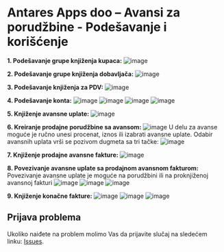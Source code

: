 # Antares Apps doo – Avansi za porudžbine - Podešavanje i korišćenje

**1. Podešavanje grupe knjiženja kupaca:**
![image](https://user-images.githubusercontent.com/42636293/202931396-a8ad1a62-8349-4618-a442-70752e979b77.png)

**2. Podešavanje grupe knjiženja dobavljača:**
![image](https://user-images.githubusercontent.com/42636293/209876637-290ef15c-d60c-4ac3-8440-2d63e09ced79.png)

**3. Podešavanje knjiženja za PDV:**
![image](https://user-images.githubusercontent.com/42636293/209876436-d43ac787-0c1b-4436-bb1c-8fc4693cb098.png)

**4. Podešavanje konta:**
![image](https://user-images.githubusercontent.com/42636293/209876779-d443c313-69c3-4c86-aa52-30e28049413b.png)
![image](https://user-images.githubusercontent.com/42636293/209876820-9ac0d3a7-4270-479f-bbb9-249736a00f3e.png)
![image](https://user-images.githubusercontent.com/42636293/209876878-dec1683a-5a79-40eb-8bbd-acb7ab0cf8e4.png)
![image](https://user-images.githubusercontent.com/42636293/209876925-5ffb57b8-4948-418d-b43b-2df28b0ae99a.png)

**5. Knjiženje avansne uplate:**
![image](https://github.com/AntaresAppsDoo/Wiki/assets/42636293/7d2104bc-fec7-4c20-a939-4aa9100ee4be)

**6. Kreiranje prodajne porudžbine sa avansom:**
![image](https://github.com/AntaresAppsDoo/Wiki/assets/42636293/4161e005-3d25-4d6c-ad79-a64bf0bdb3db)
U delu za avanse moguće je ručno unesi procenat, iznos ili izabrati avansne uplate. Odabir avansnih uplata vrši se pozivom dugmeta sa tri tačke:
![image](https://github.com/AntaresAppsDoo/Wiki/assets/42636293/ce3a702b-c5ea-4a8c-b75f-37acb52c2428)

**7. Knjiženje prodajne avansne fakture:**
![image](https://github.com/AntaresAppsDoo/Wiki/assets/42636293/0cc22d59-8cbe-47cf-971f-b56e7af1eb7d)


**8. Povezivanje avansne uplate sa prodajnom avansnom fakturom:**
Povezivanje avansne uplate je moguće na porudžbini ili na proknjiženoj avansnoj fakturi
![image](https://github.com/AntaresAppsDoo/Wiki/assets/42636293/c535bed3-8993-4407-92df-067a4d6d9566)
![image](https://github.com/AntaresAppsDoo/Wiki/assets/42636293/868c7adb-db86-4b8a-9202-d453823fd215)
![image](https://github.com/AntaresAppsDoo/Wiki/assets/42636293/c184c0ac-c99c-4c04-a290-536f262114f1)

**9. Knjiženje konačne fakture:**
![image](https://github.com/AntaresAppsDoo/Wiki/assets/42636293/0f20ef9e-89f4-47c1-9e6c-0cfc9f87bf1a)
![image](https://github.com/AntaresAppsDoo/Wiki/assets/42636293/821ea856-a6ba-402a-86f3-5b5b63f576a0)
![image](https://github.com/AntaresAppsDoo/Wiki/assets/42636293/3d219eda-8bd0-4380-83bf-76f591b37e3e)

## Prijava problema
Ukoliko naiđete na problem molimo Vas da prijavite slučaj na sledećem linku:
[Issues](https://github.com/AntaresAppsDoo/Wiki/issues).
